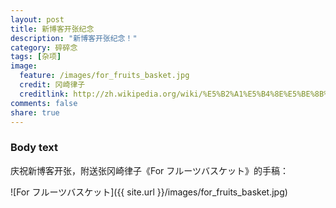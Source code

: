 ```yaml
---
layout: post
title: 新博客开张纪念
description: "新博客开张纪念！"
category: 碎碎念
tags: [杂项]
image:
  feature: /images/for_fruits_basket.jpg
  credit: 冈崎律子
  creditlink: http://zh.wikipedia.org/wiki/%E5%B2%A1%E5%B4%8E%E5%BE%8B%E5%AD%90
comments: false
share: true
---
```


### Body text

庆祝新博客开张，附送张冈崎律子《For フルーツバスケット》的手稿：

![For フルーツバスケット]({{ site.url }}/images/for_fruits_basket.jpg)
